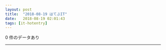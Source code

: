 ```yaml
---
layout: post
title:  "2018-08-19 はてぶIT"
date:   2018-08-19 02:01:43
tags: [it-hotentry]
---
```

0 件のデータあり

<hr>
